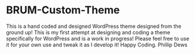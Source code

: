 BRUM-Custom-Theme
=================

This is a hand coded and designed WordPress theme designed from the ground up! This is my first attempt at designing and coding a theme specifically for WordPress and is a work in progress! Please feel free to use it for your own use and tweak it as I develop it! Happy Coding. Phillip Dews
